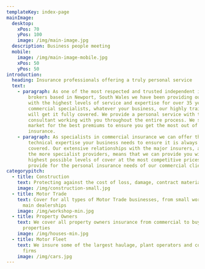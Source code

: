 ```yaml
---
templateKey: index-page
mainImage:
  desktop:
    xPos: 70
    yPos: 100
    image: /img/main-image.jpg
  description: Business people meeting
  mobile:
    image: /img/main-image-mobile.jpg
    xPos: 50
    yPos: 50
introduction:
  heading: Insurance professionals offering a truly personal service
  text:
    - paragraph: As one of the most respected and trusted independent insurance
        brokers based in Newport, South Wales we have been providing our clients
        with the highest levels of service and expertise for over 35 years. As
        commercial specialists, whatever your business, our highly trained team
        will get it fully covered. We provide a personal service with the same
        consultant working with you throughout the entire process. We search the
        market for the best premiums to ensure you get the most out of your
        insurance.
    - paragraph: As specialists in commercial insurance we can offer the care and
        technical expertise your business needs to ensure it is always fully
        covered. Our extensive relationships with the major insurers, as well as
        the more specialist providers, means that we can provide you with the
        highest possible levels of cover at the most competitive prices. We also
        provide for the personal insurance needs of our commercial clients.
categorypitch:
  - title: Construction
    text: Protecting against the cost of loss, damage, contract materials and more
    image: /img/construction-small.jpg
  - title: Motor Trade
    text: Cover for all types of Motor Trade businesses, from small workshops up to
      main dealerships
    image: /img/workshop-min.jpg
  - title: Property Owners
    text: We cover all property owners insurance from commercial to buy-to-let
      properties
    image: /img/houses-min.jpg
  - title: Motor Fleet
    text: We insure some of the largest haulage, plant operators and coach & bus
      firms
    image: /img/cars.jpg
---
```

